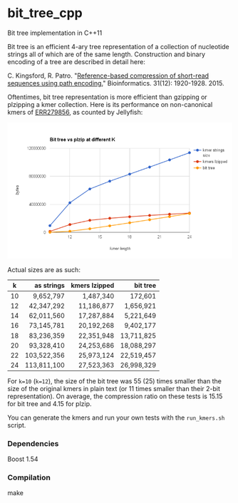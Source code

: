 # bit_tree_cpp
Bit tree implementation in C++11

Bit tree is an efficient 4-ary tree representation of a collection of nucleotide strings all of which are of the same length. Construction and binary encoding of a tree are described in detail here:

  C. Kingsford, R. Patro. "[Reference-based compression of short-read sequences using path encoding.](http://bioinformatics.oxfordjournals.org/content/31/12/1920.full)" Bioinformatics. 31(12): 1920-1928. 2015.

Oftentimes, bit tree representation is more efficient than gzipping or plzipping a kmer collection. Here is its performance on non-canonical kmers of [ERR279856](http://www.ncbi.nlm.nih.gov/sra/?term=ERR279856), as counted by Jellyfish:

![plot of data in the table below](https://github.com/lynxoid/bit_tree_cpp/blob/master/size_vs_k.png )

Actual sizes are as such:

k |	as strings |	kmers lzipped |	bit tree
-----|---:|----:|-----------------------------:
10 |	9,652,797 |	1,487,340 |	172,601
12 | 42,347,292 | 11,186,877 |	1,656,921
14 | 62,011,560 | 17,287,884 | 5,221,649
16 | 73,145,781 | 20,192,268 | 9,402,177
18 | 83,236,359 | 22,351,948 | 13,711,825
20 | 93,328,410 | 24,253,686 | 18,088,297
22 | 103,522,356 | 25,973,124 | 22,519,457
24 | 113,811,100 | 27,523,363 | 26,998,329

For `k=10` (`k=12`), the size of the bit tree was 55 (25) times smaller than the size of the original kmers in plain text (or 11 times smaller than their 2-bit representation). On average, the compression ratio on these tests is 15.15 for bit tree and 4.15 for plzip.

You can generate the kmers and run your own tests with the `run_kmers.sh` script.

### Dependencies

Boost 1.54

### Compilation

make
